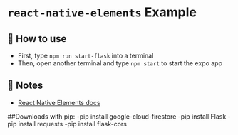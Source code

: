 # `react-native-elements` Example

## 🚀 How to use
- First, type `npm run start-flask` into a terminal
- Then, open another terminal and type `npm start` to start the expo app

## 📝 Notes

- [React Native Elements docs][rne]

[rne]: https://reactnativeelements.com/

##Downloads with pip: 
-pip install google-cloud-firestore
-pip install Flask
-pip install requests
-pip install flask-cors
